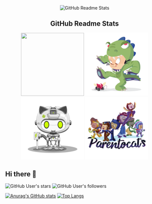 <p align="center">
 <img width="100px" src="https://res.cloudinary.com/anuraghazra/image/upload/v1594908242/logo_ccswme.svg" align="center" alt="GitHub Readme Stats" />
 <h2 align="center">GitHub Readme Stats</h2>
</p>

<p align="center">
<a href="https://octodex.github.com/nuxtocat/"><img src="https://github.com/guanhaijie/guanhaijie/blob/main/picture/NUX_Octodex.gif" height="200px" width="200px"></a>
<a href="https://octodex.github.com/dinotocat/"><img src="https://github.com/guanhaijie/guanhaijie/blob/main/picture/dinotocat.png" height="200px" width="200px"></a>
<a href="https://octodex.github.com/droidtocat/"><img src="https://github.com/guanhaijie/guanhaijie/blob/main/picture/droidtocat.png" height="200px" width="200px"></a>
<a href="https://octodex.github.com/parentocats/"><img src="https://github.com/guanhaijie/guanhaijie/blob/main/picture/parentocats.png" height="200px" width="200px"></a>
</p>

## Hi there 👋

![GitHub User's stars](https://img.shields.io/github/stars/guanhaijie?affiliations=OWNER&style=flat-square)
![GitHub User's followers](https://img.shields.io/github/followers/guanhaijie?style=flat-square)


[![Anurag's GitHub stats](https://github-readme-stats.vercel.app/api?username=guanhaijie&show_icons=true&theme=tokyonight)](https://github.com/anuraghazra/github-readme-stats)
[![Top Langs](https://github-readme-stats.vercel.app/api/top-langs/?username=guanhaijie&layout=compact&hide_progress=true)](https://github.com/anuraghazra/github-readme-stats)


<!--
**guanhaijie/guanhaijie** is a ✨ _special_ ✨ repository because its `README.md` (this file) appears on your GitHub profile.

Here are some ideas to get you started:

- 🔭 I’m currently working on ...
- 🌱 I’m currently learning ...
- 👯 I’m looking to collaborate on ...
- 🤔 I’m looking for help with ...
- 💬 Ask me about ...
- 📫 How to reach me: ...
- 😄 Pronouns: ...
- ⚡ Fun fact: ...
-->
